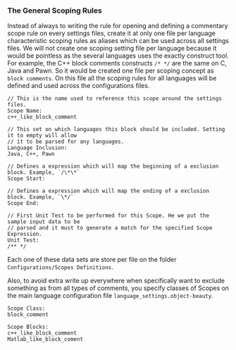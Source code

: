 ### The General Scoping Rules

Instead of always to writing the rule for opening and defining a commentary scope rule on every
settings files, create it at only one file per language characteristic scoping rules as aliases
which can be used across all settings files. We will not create one scoping setting file per
language because it would be pointless as the several languages uses the exactly construct tool.
For example, the C++ block comments constructs `/* */` are the same on C, Java and Pawn. So it
would be created one file per scoping concept as `block comments`. On this file all the scoping
rules for all languages will be defined and used across the configurations files.
```pawn
// This is the name used to reference this scope around the settings files.
Scope Name:
c++_like_block_comment

// This set on which languages this block should be included. Setting it to empty will allow
// it to be parsed for any languages.
Language Inclusion:
Java, C++, Pawn

// Defines a expression which will map the beginning of a exclusion block. Example, `/\*\*`
Scope Start:

// Defines a expression which will map the ending of a exclusion block. Example, `\*/`
Scope End:

// First Unit Test to be performed for this Scope. He we put the sample input data to be
// parsed and it must to generate a match for the specified Scope Expression.
Unit Test:
/** */
```
Each one of these data sets are store per file on the folder `Configurations/Scopes Definitions`.

Also, to avoid extra write up everywhere when specifically want to exclude something as from
all types of comments, you specify classes of Scopes on the main language configuration file
`language_settings.object-beauty`.
```pawn
Scope Class:
block_comment

Scope Blocks:
c++_like_block_comment
Matlab_like_block_coment
```


